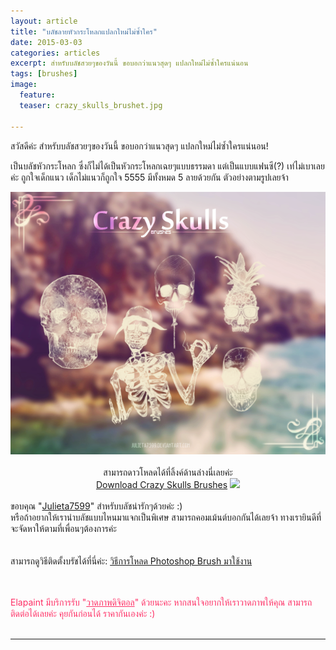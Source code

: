 ```yaml
---
layout: article
title: "บลัชลายหัวกระโหลกแปลกใหม่ไม่ซ้ำใคร"
date: 2015-03-03
categories: articles
excerpt: สำหรับบลัชสวยๆของวันนี้ ขอบอกว่าแนวสุดๆ แปลกใหม่ไม่ซ้ำใครแน่นอน
tags: [brushes]
image:
  feature: 
  teaser: crazy_skulls_brushet.jpg

---
```


สวัสดีค่ะ สำหรับบลัชสวยๆของวันนี้ ขอบอกว่าแนวสุดๆ แปลกใหม่ไม่ซ้ำใครแน่นอน! 

เป็นบลัชหัวกระโหลก ซึ่งก็ไม่ได้เป็นหัวกระโหลกเฉยๆแบบธรรมดา แต่เป็นแบบแฟนซี(?) เท่ไม่เบาเลยค่ะ ถูกใจเด็กแนว เด็กไม่แนวก็ถูกใจ 5555 มีทั้งหมด 5 ลายด้วยกัน ตัวอย่างตามรูปเลยจ้า

<center><a href="http://julieta7599.deviantart.com/art/Crazy-Skulls-Brushes-409953261" target="_blank"><img src="https://github.com/elapaint/elapaint.github.io/blob/master/images/crazy_skulls_brushe.png?raw=true"></a></center>

<br>
<center>สามารถดาวโหลดได้ที่ลิ้งค์ด้านล่างนี่เลยค่ะ </center>
<center><a href="http://www.4shared.com/zip/KHlmMKX4ce/crazy_skulls_by_julieta7599.html" target="_blank">Download Crazy Skulls Brushes</a> <img src="http://i736.photobucket.com/albums/xx9/Cutieberries/My%20Blog/Mini%20icon/e3d8da886eb4e74eb40d600e79fcaab4.gif"></center>

<br>
ขอบคุณ "<a href="http://julieta7599.deviantart.com/art/Crazy-Skulls-Brushes-409953261" target="_blank">Julieta7599</a>" สำหรับบลัชน่ารักๆด้วยค่ะ :)

<br>
หรือถ้าอยากให้เรานำบลัชแบบไหนมาแจกเป็นพิเศษ สามารถคอมเม้นต์บอกกันได้เลยจ้า ทางเรายินดีที่จะจัดหาให้ตามที่เพื่อนๆต้องการค่ะ
<br><br>

<br>
สามารถดูวิธีติดตั้งบรัชได้ที่นี่ค่ะ: <a href="http://elapaint.github.io//articles/how-to-install-brush/" target="_blank">วิธีการโหลด Photoshop Brush มาใช้งาน</a>

<br><br>
<font color="#FE2E64">Elapaint มีบริการรับ "<u>วาดภาพดิจิตอล</u>" ด้วยนะคะ หากสนใจอยากให้เราวาดภาพให้คุณ สามารถติดต่อได้เลยค่ะ คุยกันก่อนได้ ราคากันเองค่ะ :)</font>
<br><br>

----------


<div id="fb-root"></div>
<script>(function(d, s, id) {
  var js, fjs = d.getElementsByTagName(s)[0];
  if (d.getElementById(id)) return;
  js = d.createElement(s); js.id = id;
  js.src = "//connect.facebook.net/en_US/sdk.js#xfbml=1&version=v2.0";
  fjs.parentNode.insertBefore(js, fjs);
}(document, 'script', 'facebook-jssdk'));</script>

<div class="fb-comments" data-href="http://www.elapaint.com//articles/crazy-skulls-brushe/" data-numposts="5" data-colorscheme="light"></div>


<div class="fb-like" data-href="http://www.elapaint.com//articles/crazy-skulls-brushe/" data-layout="standard" data-action="like" data-show-faces="true" data-share="false"></div>